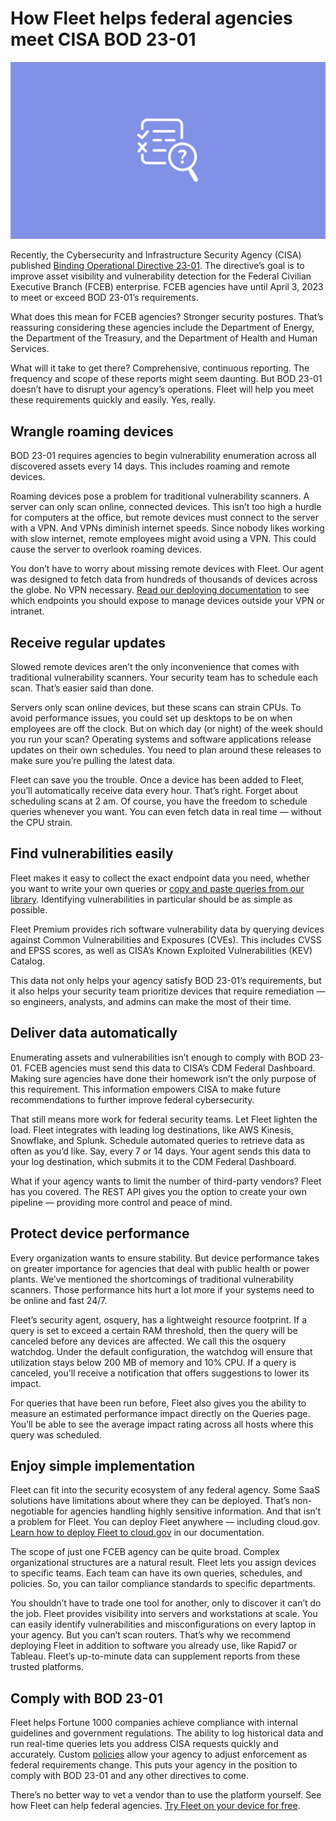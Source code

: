# How Fleet helps federal agencies meet CISA BOD 23-01

![BOD 23-01](../website/assets/images/articles/BOD-23-01-800x450@2x.jpg)

Recently, the Cybersecurity and Infrastructure Security Agency (CISA) published [Binding Operational Directive 23-01](https://www.cisa.gov/binding-operational-directive-23-01). The directive’s goal is to improve asset visibility and vulnerability detection for the Federal Civilian Executive Branch (FCEB) enterprise. FCEB agencies have until April 3, 2023 to meet or exceed BOD 23-01’s requirements.

What does this mean for FCEB agencies? Stronger security postures. That’s reassuring considering these agencies include the Department of Energy, the Department of the Treasury, and the Department of Health and Human Services.

What will it take to get there? Comprehensive, continuous reporting. The frequency and scope of these reports might seem daunting. But BOD 23-01 doesn’t have to disrupt your agency’s operations. Fleet will help you meet these requirements quickly and easily. Yes, really.

## Wrangle roaming devices

BOD 23-01 requires agencies to begin vulnerability enumeration across all discovered assets every 14 days. This includes roaming and remote devices.

Roaming devices pose a problem for traditional vulnerability scanners. A server can only scan online, connected devices. This isn’t too high a hurdle for computers at the office, but remote devices must connect to the server with a VPN. And VPNs diminish internet speeds. Since nobody likes working with slow internet, remote employees might avoid using a VPN. This could cause the server to overlook roaming devices.

You don’t have to worry about missing remote devices with Fleet. Our agent was designed to fetch data from hundreds of thousands of devices across the globe. No VPN necessary. [Read our deploying documentation](https://fleetdm.com/docs/deploying/faq#what-api-endpoints-should-i-expose-to-the-public-internet) to see which endpoints you should expose to manage devices outside your VPN or intranet.

## Receive regular updates

Slowed remote devices aren’t the only inconvenience that comes with traditional vulnerability scanners. Your security team has to schedule each scan. That’s easier said than done. 

Servers only scan online devices, but these scans can strain CPUs. To avoid performance issues, you could set up desktops to be on when employees are off the clock. But on which day (or night) of the week should you run your scan? Operating systems and software applications release updates on their own schedules. You need to plan around these releases to make sure you’re pulling the latest data.

Fleet can save you the trouble. Once a device has been added to Fleet, you’ll automatically receive data every hour. That’s right. Forget about scheduling scans at 2 am. Of course, you have the freedom to schedule queries whenever you want. You can even fetch data in real time — without the CPU strain.

## Find vulnerabilities easily

Fleet makes it easy to collect the exact endpoint data you need, whether you want to write your own queries or [copy and paste queries from our library](https://fleetdm.com/queries). Identifying vulnerabilities in particular should be as simple as possible.

Fleet Premium provides rich software vulnerability data by querying devices against Common Vulnerabilities and Exposures (CVEs). This includes CVSS and EPSS scores, as well as CISA’s Known Exploited Vulnerabilities (KEV) Catalog.

This data not only helps your agency satisfy BOD 23-01’s requirements, but it also helps your security team prioritize devices that require remediation — so engineers, analysts, and admins can make the most of their time.

## Deliver data automatically

Enumerating assets and vulnerabilities isn’t enough to comply with BOD 23-01. FCEB agencies must send this data to CISA’s CDM Federal Dashboard. Making sure agencies have done their homework isn’t the only purpose of this requirement. This information empowers CISA to make future recommendations to further improve federal cybersecurity.

That still means more work for federal security teams. Let Fleet lighten the load. Fleet integrates with leading log destinations, like AWS Kinesis, Snowflake, and Splunk. Schedule automated queries to retrieve data as often as you’d like. Say, every 7 or 14 days. Your agent sends this data to your log destination, which submits it to the CDM Federal Dashboard.

What if your agency wants to limit the number of third-party vendors? Fleet has you covered. The REST API gives you the option to create your own pipeline — providing more control and peace of mind.

## Protect device performance

Every organization wants to ensure stability. But device performance takes on greater importance for agencies that deal with public health or power plants. We’ve mentioned the shortcomings of traditional vulnerability scanners. Those performance hits hurt a lot more if your systems need to be online and fast 24/7.

Fleet’s security agent, osquery, has a lightweight resource footprint. If a query is set to exceed a certain RAM threshold, then the query will be canceled before any devices are affected. We call this the osquery watchdog. Under the default configuration, the watchdog will ensure that utilization stays below 200 MB of memory and 10% CPU. If a query is canceled, you’ll receive a notification that offers suggestions to lower its impact.

For queries that have been run before, Fleet also gives you the ability to measure an estimated performance impact directly on the Queries page. You’ll be able to see the average impact rating across all hosts where this query was scheduled.

## Enjoy simple implementation

Fleet can fit into the security ecosystem of any federal agency. Some SaaS solutions have limitations about where they can be deployed. That’s non-negotiable for agencies handling highly sensitive information. And that isn’t a problem for Fleet. You can deploy Fleet anywhere — including cloud.gov. [Learn how to deploy Fleet to cloud.gov](https://fleetdm.com/docs/deploying/cloudgov) in our documentation.

The scope of just one FCEB agency can be quite broad. Complex organizational structures are a natural result. Fleet lets you assign devices to specific teams. Each team can have its own queries, schedules, and policies. So, you can tailor compliance standards to specific departments.

You shouldn’t have to trade one tool for another, only to discover it can’t do the job. Fleet provides visibility into servers and workstations at scale. You can easily identify vulnerabilities and misconfigurations on every laptop in your agency. But you can’t scan routers. That’s why we recommend deploying Fleet in addition to software you already use, like Rapid7 or Tableau. Fleet’s up-to-minute data can supplement reports from these trusted platforms.

## Comply with BOD 23-01

Fleet helps Fortune 1000 companies achieve compliance with internal guidelines and government regulations. The ability to log historical data and run real-time queries lets you address CISA requests quickly and accurately. Custom [policies](https://fleetdm.com/securing/what-are-fleet-policies) allow your agency to adjust enforcement as federal requirements change. This puts your agency in the position to comply with BOD 23-01 and any other directives to come.

There’s no better way to vet a vendor than to use the platform yourself. See how Fleet can help federal agencies. [Try Fleet on your device for free](https://fleetdm.com/try-fleet/register).

<meta name="category" value="security">
<meta name="authorFullName" value="Chris McGillicuddy">
<meta name="authorGitHubUsername" value="chris-mcgillicuddy">
<meta name="publishedOn" value="2022-10-28">
<meta name="articleTitle" value="How Fleet helps federal agencies meet CISA BOD 23-01">
<meta name="articleImageUrl" value="../website/assets/images/articles/BOD-23-01-800x450@2x.jpg">
